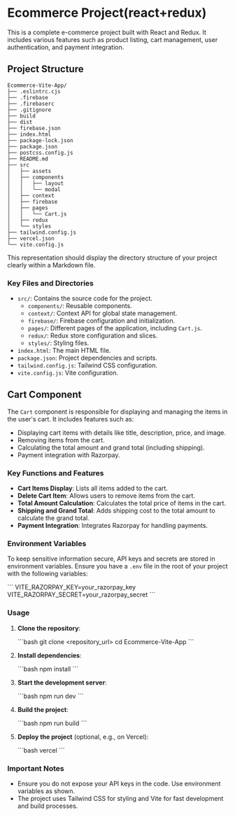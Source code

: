# Ecommerce Project(react+redux)

This is a complete e-commerce project built with React and Redux. It includes various features such as product listing, cart management, user authentication, and payment integration.

## Project Structure

```
Ecommerce-Vite-App/
├── .eslintrc.cjs
├── .firebase
├── .firebaserc
├── .gitignore
├── build
├── dist
├── firebase.json
├── index.html
├── package-lock.json
├── package.json
├── postcss.config.js
├── README.md
├── src
│   ├── assets
│   ├── components
│   │   ├── layout
│   │   └── modal
│   ├── context
│   ├── firebase
│   ├── pages
│   │   └── Cart.js
│   ├── redux
│   └── styles
├── tailwind.config.js
├── vercel.json
└── vite.config.js
```

This representation should display the directory structure of your project clearly within a Markdown file.

### Key Files and Directories

- `src/`: Contains the source code for the project.
  - `components/`: Reusable components.
  - `context/`: Context API for global state management.
  - `firebase/`: Firebase configuration and initialization.
  - `pages/`: Different pages of the application, including `Cart.js`.
  - `redux/`: Redux store configuration and slices.
  - `styles/`: Styling files.
- `index.html`: The main HTML file.
- `package.json`: Project dependencies and scripts.
- `tailwind.config.js`: Tailwind CSS configuration.
- `vite.config.js`: Vite configuration.

## Cart Component

The `Cart` component is responsible for displaying and managing the items in the user's cart. It includes features such as:

- Displaying cart items with details like title, description, price, and image.
- Removing items from the cart.
- Calculating the total amount and grand total (including shipping).
- Payment integration with Razorpay.

### Key Functions and Features

- **Cart Items Display**: Lists all items added to the cart.
- **Delete Cart Item**: Allows users to remove items from the cart.
- **Total Amount Calculation**: Calculates the total price of items in the cart.
- **Shipping and Grand Total**: Adds shipping cost to the total amount to calculate the grand total.
- **Payment Integration**: Integrates Razorpay for handling payments.

### Environment Variables

To keep sensitive information secure, API keys and secrets are stored in environment variables. Ensure you have a `.env` file in the root of your project with the following variables:

\```
VITE_RAZORPAY_KEY=your_razorpay_key
VITE_RAZORPAY_SECRET=your_razorpay_secret
\```

### Usage

1. **Clone the repository**:

   \```bash
   git clone <repository_url>
   cd Ecommerce-Vite-App
   \```

2. **Install dependencies**:

   \```bash
   npm install
   \```

3. **Start the development server**:

   \```bash
   npm run dev
   \```

4. **Build the project**:

   \```bash
   npm run build
   \```

5. **Deploy the project** (optional, e.g., on Vercel):

   \```bash
   vercel
   \```

### Important Notes

- Ensure you do not expose your API keys in the code. Use environment variables as shown.
- The project uses Tailwind CSS for styling and Vite for fast development and build processes.
